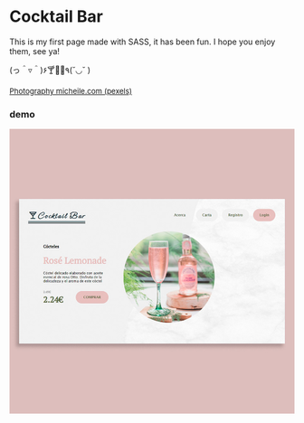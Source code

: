 # Cocktail Bar

This is my first page made with SASS, it has been fun.
I hope you enjoy them, see ya!

(っ＾▿＾)۶🍸🌟🍺٩(˘◡˘ )

<a href="https://www.pexels.com/es-es/@micheile/" style="font-size:13px;">Photography micheile.com (pexels)</a>

### demo
![photo](img/demo.jpg)